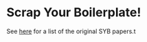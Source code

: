 # Scrap Your Boilerplate!

See [here](http://research.microsoft.com/en-us/um/people/simonpj/papers/hmap/) for a list of the original SYB papers.t
